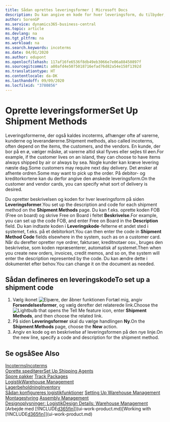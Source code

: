 ```yaml
---
title: Sådan oprettes leveringsformer | Microsoft Docs
description: Du kan angive en kode for hver leveringsform, du tilbyder, og angive oplysninger om dem.
author: SorenGP
ms.service: dynamics365-business-central
ms.topic: article
ms.devlang: na
ms.tgt_pltfrm: na
ms.workload: na
ms.search.keywords: incoterms
ms.date: 04/01/2020
ms.author: edupont
ms.openlocfilehash: 117af16fe6536f8db49eb3066e7e06a88450897f
ms.sourcegitcommit: a80afd4e5075018716efad76d82a54e158f1392d
ms.translationtype: HT
ms.contentlocale: da-DK
ms.lasthandoff: 09/09/2020
ms.locfileid: "3780856"
---
```

# <a name="set-up-shipment-methods"></a><span data-ttu-id="dd882-103">Oprette leveringsformer</span><span class="sxs-lookup"><span data-stu-id="dd882-103">Set Up Shipment Methods</span></span>
<span data-ttu-id="dd882-104">Leveringsformerne, der også kaldes incoterms, afhænger ofte af varerne, kunderne og leverandørerne.</span><span class="sxs-lookup"><span data-stu-id="dd882-104">Shipment methods, also called incoterms, often depend on the items, the customers, and the vendors.</span></span> <span data-ttu-id="dd882-105">En kunde, der bor på en ø, vælger måske, at varerne altid skal flyves eller sejles til øen.</span><span class="sxs-lookup"><span data-stu-id="dd882-105">For example, if the customer lives on an island, they can choose to have items always shipped by air or always by sea.</span></span> <span data-ttu-id="dd882-106">Nogle kunder kan kræve levering næste dag.</span><span class="sxs-lookup"><span data-stu-id="dd882-106">Some customers may require next day delivery.</span></span> <span data-ttu-id="dd882-107">Det ønsker at afhente ordren.</span><span class="sxs-lookup"><span data-stu-id="dd882-107">Some may want to pick up the order.</span></span> <span data-ttu-id="dd882-108">På debitor- og kreditorkortene kan du derfor angive den ønskede leveringsform.</span><span class="sxs-lookup"><span data-stu-id="dd882-108">On the customer and vendor cards, you can specify what sort of delivery is desired.</span></span>

<span data-ttu-id="dd882-109">Du opretter beskrivelsen og koden for hver leveringsform på siden **Leveringsformer**.</span><span class="sxs-lookup"><span data-stu-id="dd882-109">You set up the description and code for each shipment method on the **Shipment Methods** page.</span></span> <span data-ttu-id="dd882-110">Du kan f.eks. oprette koden FOB (Free on board) og skrive Free on Board i feltet **Beskrivelse**.</span><span class="sxs-lookup"><span data-stu-id="dd882-110">For example, you can set up the code FOB, and enter Free on Board in the **Description** field.</span></span> <span data-ttu-id="dd882-111">Du kan indtaste koden i **Leveringskode**-felterne et andet sted i systemet, f.eks. på et debitorkort.</span><span class="sxs-lookup"><span data-stu-id="dd882-111">You can then enter the code in **Shipment Method Code** fields elsewhere in the system, such as on a customer card.</span></span> <span data-ttu-id="dd882-112">Når du derefter opretter nye ordrer, fakturaer, kreditnotaer osv., bruges den beskrivelse, som koden repræsenterer, automatisk af systemet.</span><span class="sxs-lookup"><span data-stu-id="dd882-112">Then when you create new orders, invoices, credit memos, and so on, the system will enter the description represented by the code.</span></span> <span data-ttu-id="dd882-113">Du kan ændre dette i dokumentet efter behov.</span><span class="sxs-lookup"><span data-stu-id="dd882-113">You can change it on the document as needed.</span></span>

## <a name="to-set-up-a-shipment-code"></a><span data-ttu-id="dd882-114">Sådan defineres en leveringskode</span><span class="sxs-lookup"><span data-stu-id="dd882-114">To set up a shipment code</span></span>
1. <span data-ttu-id="dd882-115">Vælg ikonet ![Elpære, der åbner funktionen Fortæl mig](media/ui-search/search_small.png "Fortæl mig, hvad du vil foretage dig"), angiv **Forsendelsesformer**, og vælg derefter det relaterede link.</span><span class="sxs-lookup"><span data-stu-id="dd882-115">Choose the ![Lightbulb that opens the Tell Me feature](media/ui-search/search_small.png "Tell me what you want to do") icon, enter **Shipment Methods**, and then choose the related link.</span></span>
2. <span data-ttu-id="dd882-116">På siden **Leveringsformer** skal du vælge handlingen **Ny**.</span><span class="sxs-lookup"><span data-stu-id="dd882-116">On the **Shipment Methods** page, choose the **New** action.</span></span>
3. <span data-ttu-id="dd882-117">Angiv en kode og en beskrivelse af leveringsformen på den nye linje.</span><span class="sxs-lookup"><span data-stu-id="dd882-117">On the new line, specify a code and description for the shipment method.</span></span>

## <a name="see-also"></a><span data-ttu-id="dd882-118">Se også</span><span class="sxs-lookup"><span data-stu-id="dd882-118">See Also</span></span>
[<span data-ttu-id="dd882-119">Incoterms</span><span class="sxs-lookup"><span data-stu-id="dd882-119">Incoterms</span></span>](https://iccwbo.org/resources-for-business/incoterms-rules)  
[<span data-ttu-id="dd882-120">Oprette speditører</span><span class="sxs-lookup"><span data-stu-id="dd882-120">Set Up Shipping Agents</span></span>](sales-how-to-set-up-shipping-agents.md)  
<span data-ttu-id="dd882-121">[Spore pakker](sales-how-track-packages.md)  </span><span class="sxs-lookup"><span data-stu-id="dd882-121">[Track Packages](sales-how-track-packages.md)  </span></span>  
[<span data-ttu-id="dd882-122">Logistik</span><span class="sxs-lookup"><span data-stu-id="dd882-122">Warehouse Management</span></span>](warehouse-manage-warehouse.md)  
[<span data-ttu-id="dd882-123">Lagerbeholdning</span><span class="sxs-lookup"><span data-stu-id="dd882-123">Inventory</span></span>](inventory-manage-inventory.md)  
<span data-ttu-id="dd882-124">[Sådan konfigureres logistikfunktioner](warehouse-setup-warehouse.md)   </span><span class="sxs-lookup"><span data-stu-id="dd882-124">[Setting Up Warehouse Management](warehouse-setup-warehouse.md)   </span></span>  
<span data-ttu-id="dd882-125">[Montagestyring](assembly-assemble-items.md)  </span><span class="sxs-lookup"><span data-stu-id="dd882-125">[Assembly Management](assembly-assemble-items.md)  </span></span>  
[<span data-ttu-id="dd882-126">Designoplysninger: Logistik</span><span class="sxs-lookup"><span data-stu-id="dd882-126">Design Details: Warehouse Management</span></span>](design-details-warehouse-management.md)  
<span data-ttu-id="dd882-127">[Arbejde med [!INCLUDE[d365fin](includes/d365fin_md.md)]](ui-work-product.md)</span><span class="sxs-lookup"><span data-stu-id="dd882-127">[Working with [!INCLUDE[d365fin](includes/d365fin_md.md)]](ui-work-product.md)</span></span>  
